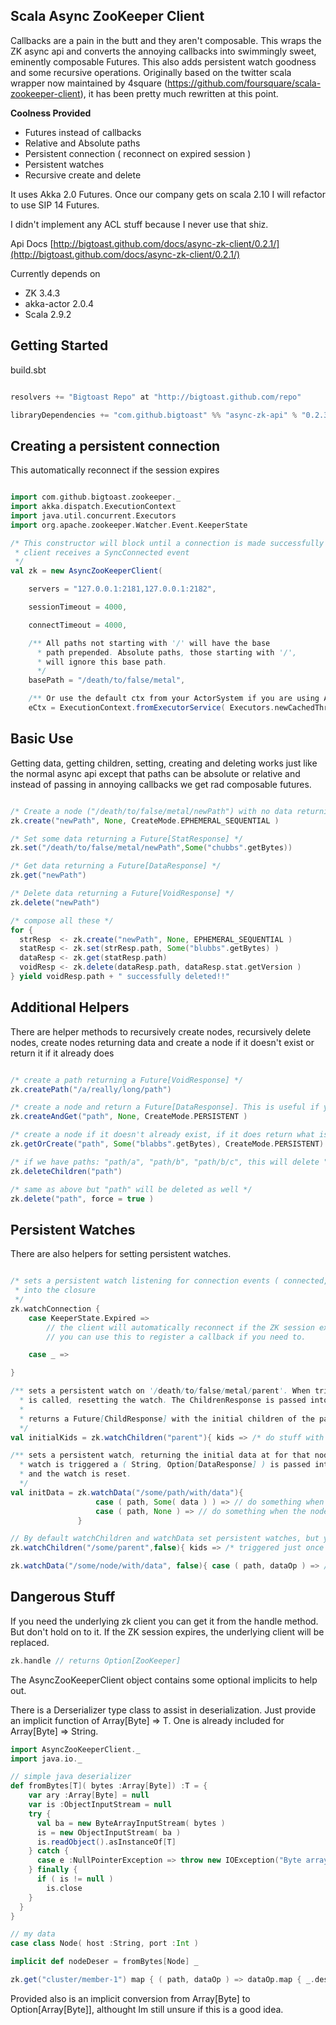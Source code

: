 Scala Async ZooKeeper Client
----------------------------

Callbacks are a pain in the butt and they aren't composable. This wraps the ZK async api and converts the annoying callbacks
into swimmingly sweet, eminently composable Futures. This also adds persistent watch goodness and some recursive operations.
Originally based on the twitter scala wrapper now maintained by 4square (https://github.com/foursquare/scala-zookeeper-client),
it has been pretty much rewritten at this point.

<b>Coolness Provided</b>
 * Futures instead of callbacks
 * Relative and Absolute paths
 * Persistent connection ( reconnect on expired session )
 * Persistent watches
 * Recursive create and delete

It uses Akka 2.0 Futures. Once our company gets on scala 2.10 I will refactor to use SIP 14 Futures.

I didn't implement any ACL stuff because I never use that shiz.

Api Docs [http://bigtoast.github.com/docs/async-zk-client/0.2.1/](http://bigtoast.github.com/docs/async-zk-client/0.2.1/)

Currently depends on 
 * ZK 3.4.3
 * akka-actor 2.0.4
 * Scala 2.9.2

Getting Started
---------------

build.sbt
```scala

resolvers += "Bigtoast Repo" at "http://bigtoast.github.com/repo"

libraryDependencies += "com.github.bigtoast" %% "async-zk-api" % "0.2.3"

```

Creating a persistent connection
--------------------------------
This automatically reconnect if the session expires

```scala

import com.github.bigtoast.zookeeper._
import akka.dispatch.ExecutionContext
import java.util.concurrent.Executors
import org.apache.zookeeper.Watcher.Event.KeeperState

/* This constructor will block until a connection is made successfully and the
 * client receives a SyncConnected event
 */
val zk = new AsyncZooKeeperClient(

    servers = "127.0.0.1:2181,127.0.0.1:2182",

    sessionTimeout = 4000,

    connectTimeout = 4000,

    /** All paths not starting with '/' will have the base
      * path prepended. Absolute paths, those starting with '/',
      * will ignore this base path.
      */
    basePath = "/death/to/false/metal",

    /** Or use the default ctx from your ActorSystem if you are using Akka already. */
    eCtx = ExecutionContext.fromExecutorService( Executors.newCachedThreadPool ) )


```

Basic Use
---------
Getting data, getting children, setting, creating and deleting works just like the normal async api
except that paths can be absolute or relative and instead of passing in annoying callbacks
we get rad composable futures.


```scala

/* Create a node ("/death/to/false/metal/newPath") with no data returning a Future[StringResponse] */
zk.create("newPath", None, CreateMode.EPHEMERAL_SEQUENTIAL )

/* Set some data returning a Future[StatResponse] */
zk.set("/death/to/false/metal/newPath",Some("chubbs".getBytes))

/* Get data returning a Future[DataResponse] */
zk.get("newPath")

/* Delete data returning a Future[VoidResponse] */
zk.delete("newPath")

/* compose all these */
for {
  strResp  <- zk.create("newPath", None, EPHEMERAL_SEQUENTIAL )
  statResp <- zk.set(strResp.path, Some("blubbs".getBytes) )
  dataResp <- zk.get(statResp.path)
  voidResp <- zk.delete(dataResp.path, dataResp.stat.getVersion )
} yield voidResp.path + " successfully deleted!!"


```

Additional Helpers
------------------
There are helper methods to recursively create nodes, recursively delete nodes, create nodes returning data
and create a node if it doesn't exist or return it if it already does

```scala

/* create a path returning a Future[VoidResponse] */
zk.createPath("/a/really/long/path")

/* create a node and return a Future[DataResponse]. This is useful if you want the Stat object */
zk.createAndGet("path", None, CreateMode.PERSISTENT )

/* create a node if it doesn't already exist, if it does return what is there. Returns Future[DataResponse] */
zk.getOrCreate("path", Some("blabbs".getBytes), CreateMode.PERSISTENT)

/* if we have paths: "path/a", "path/b", "path/b/c", this will delete "a", "b", "b/c" but will leave "path". Returns Future[VoidResponse] */
zk.deleteChildren("path")

/* same as above but "path" will be deleted as well */
zk.delete("path", force = true )


```

Persistent Watches
------------------
There are also helpers for setting persistent watches.

```scala

/* sets a persistent watch listening for connection events ( connected, disconnected etc.. ). KeeperState is passed
 * into the closure
 */
zk.watchConnection {
    case KeeperState.Expired =>
        // the client will automatically reconnect if the ZK session expires but
        // you can use this to register a callback if you need to.

    case _ =>

}

/** sets a persistent watch on '/death/to/false/metal/parent'. When triggered, getChildren
  * is called, resetting the watch. The ChildrenResponse is passed into the closure.
  *
  * returns a Future[ChildResponse] with the initial children of the parent node
  */
val initialKids = zk.watchChildren("parent"){ kids => /* do stuff with child response */ }

/** sets a persistent watch, returning the initial data at for that node. When the
  * watch is triggered a ( String, Option[DataResponse] ) is passed into the closure
  * and the watch is reset.
  */
val initData = zk.watchData("/some/path/with/data"){
                   case ( path, Some( data ) ) => // do something when the data changed
                   case ( path, None ) => // do something when the node is deleted
               }

// By default watchChildren and watchData set persistent watches, but you can set one time watches thusly
zk.watchChildren("/some/parent",false){ kids => /* triggered just once */ }

zk.watchData("/some/node/with/data", false){ case ( path, dataOp ) => /* triggered just once */ }

```

Dangerous Stuff
---------------

If you need the underlying zk client you can get it from the handle method. But don't hold on to it. If the ZK session expires, the
underlying client will be replaced.

```scala
zk.handle // returns Option[ZooKeeper]
```

The AsyncZooKeeperClient object contains some optional implicits to help out.

There is a Derserializer type class to assist in deserialization. Just provide an implicit function of Array[Byte] => T. 
One is already included for Array[Byte] => String.

```scala
import AsyncZooKeeperClient._
import java.io._

// simple java deserializer 
def fromBytes[T]( bytes :Array[Byte]) :T = {
    var ary :Array[Byte] = null
    var is :ObjectInputStream = null
    try {
      val ba = new ByteArrayInputStream( bytes )
      is = new ObjectInputStream( ba )
      is.readObject().asInstanceOf[T]
    } catch {
      case e :NullPointerException => throw new IOException("Byte array empty")
    } finally {
      if ( is != null )
        is.close
    }
  }
}

// my data 
case class Node( host :String, port :Int )

implicit def nodeDeser = fromBytes[Node] _

zk.get("cluster/member-1") map { ( path, dataOp ) => dataOp.map { _.deser[Node] } } // Returns a Future[Option[Node]]

```

Provided also is an implicit conversion from Array[Byte] to Option[Array[Byte]], althought Im still unsure if this is a good idea.
